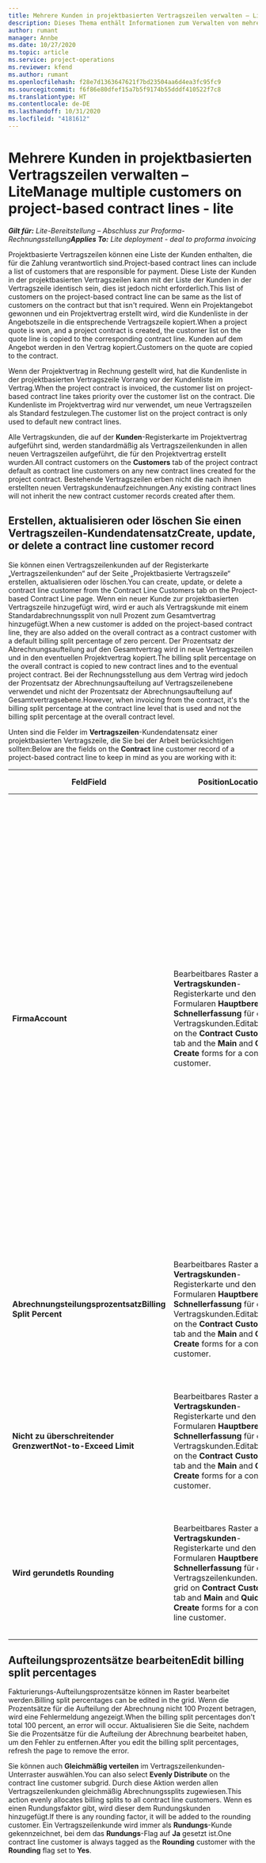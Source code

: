 ```yaml
---
title: Mehrere Kunden in projektbasierten Vertragszeilen verwalten – Lite
description: Dieses Thema enthält Informationen zum Verwalten von mehreren Kunden für projektbasierte Vertragszeilen.
author: rumant
manager: Annbe
ms.date: 10/27/2020
ms.topic: article
ms.service: project-operations
ms.reviewer: kfend
ms.author: rumant
ms.openlocfilehash: f28e7d1363647621f7bd23504aa6d4ea3fc95fc9
ms.sourcegitcommit: f6f86e80dfef15a7b5f9174b55dddf410522f7c8
ms.translationtype: HT
ms.contentlocale: de-DE
ms.lasthandoff: 10/31/2020
ms.locfileid: "4181612"
---
```

# <a name="manage-multiple-customers-on-project-based-contract-lines---lite"></a><span data-ttu-id="f688d-103">Mehrere Kunden in projektbasierten Vertragszeilen verwalten – Lite</span><span class="sxs-lookup"><span data-stu-id="f688d-103">Manage multiple customers on project-based contract lines - lite</span></span>

<span data-ttu-id="f688d-104">_**Gilt für:** Lite-Bereitstellung – Abschluss zur Proforma-Rechnungsstellung_</span><span class="sxs-lookup"><span data-stu-id="f688d-104">_**Applies To:** Lite deployment - deal to proforma invoicing_</span></span>

<span data-ttu-id="f688d-105">Projektbasierte Vertragszeilen können eine Liste der Kunden enthalten, die für die Zahlung verantwortlich sind.</span><span class="sxs-lookup"><span data-stu-id="f688d-105">Project-based contract lines can include a list of customers that are responsible for payment.</span></span> <span data-ttu-id="f688d-106">Diese Liste der Kunden in der projektbasierten Vertragszeilen kann mit der Liste der Kunden in der Vertragszeile identisch sein, dies ist jedoch nicht erforderlich.</span><span class="sxs-lookup"><span data-stu-id="f688d-106">This list of customers on the project-based contract line can be same as the list of customers on the contract but that isn't required.</span></span> <span data-ttu-id="f688d-107">Wenn ein Projektangebot gewonnen und ein Projektvertrag erstellt wird, wird die Kundenliste in der Angebotszeile in die entsprechende Vertragszeile kopiert.</span><span class="sxs-lookup"><span data-stu-id="f688d-107">When a project quote is won, and a project contract is created, the customer list on the quote line is copied to the corresponding contract line.</span></span> <span data-ttu-id="f688d-108">Kunden auf dem Angebot werden in den Vertrag kopiert.</span><span class="sxs-lookup"><span data-stu-id="f688d-108">Customers on the quote are copied to the contract.</span></span>

<span data-ttu-id="f688d-109">Wenn der Projektvertrag in Rechnung gestellt wird, hat die Kundenliste in der projektbasierten Vertragszeile Vorrang vor der Kundenliste im Vertrag.</span><span class="sxs-lookup"><span data-stu-id="f688d-109">When the project contract is invoiced, the customer list on project-based contract line takes priority over the customer list on the contract.</span></span> <span data-ttu-id="f688d-110">Die Kundenliste im Projektvertrag wird nur verwendet, um neue Vertragszeilen als Standard festzulegen.</span><span class="sxs-lookup"><span data-stu-id="f688d-110">The customer list on the project contract is only used to default new contract lines.</span></span>

<span data-ttu-id="f688d-111">Alle Vertragskunden, die auf der **Kunden**-Registerkarte im Projektvertrag aufgeführt sind, werden standardmäßig als Vertragszeilenkunden in allen neuen Vertragszeilen aufgeführt, die für den Projektvertrag erstellt wurden.</span><span class="sxs-lookup"><span data-stu-id="f688d-111">All contract customers on the **Customers** tab of the project contract default as contract line customers on any new contract lines created for the project contract.</span></span> <span data-ttu-id="f688d-112">Bestehende Vertragszeilen erben nicht die nach ihnen erstellten neuen Vertragskundenaufzeichnungen.</span><span class="sxs-lookup"><span data-stu-id="f688d-112">Any existing contract lines will not inherit the new contract customer records created after them.</span></span>

## <a name="create-update-or-delete-a-contract-line-customer-record"></a><span data-ttu-id="f688d-113">Erstellen, aktualisieren oder löschen Sie einen Vertragszeilen-Kundendatensatz</span><span class="sxs-lookup"><span data-stu-id="f688d-113">Create, update, or delete a contract line customer record</span></span>

<span data-ttu-id="f688d-114">Sie können einen Vertragszeilenkunden auf der Registerkarte „Vertragszeilenkunden“ auf der Seite „Projektbasierte Vertragszeile“ erstellen, aktualisieren oder löschen.</span><span class="sxs-lookup"><span data-stu-id="f688d-114">You can create, update, or delete a contract line customer from the Contract Line Customers tab on the Project-based Contract Line page.</span></span> <span data-ttu-id="f688d-115">Wenn ein neuer Kunde zur projektbasierten Vertragszeile hinzugefügt wird, wird er auch als Vertragskunde mit einem Standardabrechnungssplit von null Prozent zum Gesamtvertrag hinzugefügt.</span><span class="sxs-lookup"><span data-stu-id="f688d-115">When a new customer is added on the project-based contract line, they are also added on the overall contract as a contract customer with a default billing split percentage of zero percent.</span></span> <span data-ttu-id="f688d-116">Der Prozentsatz der Abrechnungsaufteilung auf den Gesamtvertrag wird in neue Vertragszeilen und in den eventuellen Projektvertrag kopiert.</span><span class="sxs-lookup"><span data-stu-id="f688d-116">The billing split percentage on the overall contract is copied to new contract lines and to the eventual project contract.</span></span> <span data-ttu-id="f688d-117">Bei der Rechnungsstellung aus dem Vertrag wird jedoch der Prozentsatz der Abrechnungsaufteilung auf Vertragszeilenebene verwendet und nicht der Prozentsatz der Abrechnungsaufteilung auf Gesamtvertragsebene.</span><span class="sxs-lookup"><span data-stu-id="f688d-117">However, when invoicing from the contract, it's the billing split percentage at the contract line level that is used and not the billing split percentage at the overall contract level.</span></span>

<span data-ttu-id="f688d-118">Unten sind die Felder im **Vertragszeilen**-Kundendatensatz einer projektbasierten Vertragszeile, die Sie bei der Arbeit berücksichtigen sollten:</span><span class="sxs-lookup"><span data-stu-id="f688d-118">Below are the fields on the **Contract** line customer record of a project-based contract line to keep in mind as you are working with it:</span></span>

| <span data-ttu-id="f688d-119">Feld</span><span class="sxs-lookup"><span data-stu-id="f688d-119">Field</span></span> | <span data-ttu-id="f688d-120">Position</span><span class="sxs-lookup"><span data-stu-id="f688d-120">Location</span></span> | <span data-ttu-id="f688d-121">Beschreibung des Dataflows</span><span class="sxs-lookup"><span data-stu-id="f688d-121">Description</span></span> | <span data-ttu-id="f688d-122">Nachgelagerte Auswirkungen</span><span class="sxs-lookup"><span data-stu-id="f688d-122">Downstream impact</span></span> |
| --- | --- | --- | --- |
| <span data-ttu-id="f688d-123">**Firma**</span><span class="sxs-lookup"><span data-stu-id="f688d-123">**Account**</span></span> | <span data-ttu-id="f688d-124">Bearbeitbares Raster auf der **Vertragskunden**-Registerkarte und den Formularen **Hauptbereich** und **Schnellerfassung** für einen Vertragskunden.</span><span class="sxs-lookup"><span data-stu-id="f688d-124">Editable grid on the **Contract Customers** tab and the **Main** and **Quick Create** forms for a contract customer.</span></span> | <span data-ttu-id="f688d-125">Alle aktiven Firmen.</span><span class="sxs-lookup"><span data-stu-id="f688d-125">All active accounts.</span></span> <span data-ttu-id="f688d-126">Dieses Feld wird gesperrt, nachdem der Datensatz erstellt wurde.</span><span class="sxs-lookup"><span data-stu-id="f688d-126">This field is locked after the record is created.</span></span> <span data-ttu-id="f688d-127">Um das Feld zu aktualisieren, löschen Sie den Datensatz und erstellen Sie einen neuen.</span><span class="sxs-lookup"><span data-stu-id="f688d-127">To update the field, delete the record, and create a new record.</span></span> <span data-ttu-id="f688d-128">Wenn Sie Aktualisierungen aufgezeichnet haben, können Sie die Aufzeichnung nicht löschen.</span><span class="sxs-lookup"><span data-stu-id="f688d-128">If you have recorded any actuals, you can't delete the record.</span></span> <span data-ttu-id="f688d-129">Sie können jedoch den Prozentsatz der Abrechnungsaufteilung für dieses Konto als null markieren.</span><span class="sxs-lookup"><span data-stu-id="f688d-129">However, you can mark the billing split percentage as zero for that account.</span></span> <span data-ttu-id="f688d-130">Wenn der Datensatz als null markiert ist, sind alle zukünftigen Kosten- und Ertragsdaten, die diesem Kunden zugeordnet oder aufgeteilt werden, betroffen.</span><span class="sxs-lookup"><span data-stu-id="f688d-130">When the record is marked as zero, any future cost and revenue actuals that are attributed or split to this customer are impacted.</span></span> | <span data-ttu-id="f688d-131">Wenn Sie ein Konto aus der Hauptliste der Konten auswählen, um sie hinzuzufügen und zu speichern, wird der Vertragszeilenkunde auch als Vertragskunde hinzugefügt.</span><span class="sxs-lookup"><span data-stu-id="f688d-131">When you pick an account from the master list of accounts to add and save them, the contract line customer is also added as a contract customer.</span></span> <span data-ttu-id="f688d-132">Vertragszeilenkunden werden verwendet, wenn Rechnungen erstellt werden.</span><span class="sxs-lookup"><span data-stu-id="f688d-132">Contract line customers are used when invoices are generated.</span></span> |
| <span data-ttu-id="f688d-133">**Abrechnungsteilungsprozentsatz**</span><span class="sxs-lookup"><span data-stu-id="f688d-133">**Billing Split Percent**</span></span> | <span data-ttu-id="f688d-134">Bearbeitbares Raster auf der **Vertragskunden**-Registerkarte und den Formularen **Hauptbereich** und **Schnellerfassung** für einen Vertragskunden.</span><span class="sxs-lookup"><span data-stu-id="f688d-134">Editable grid on the **Contract Customers** tab and the **Main** and **Quick Create** forms for a contract customer.</span></span> | <span data-ttu-id="f688d-135">Dieses Feld stellt den Prozentsatz jeder nicht in Rechnung gestellten Verkaufstransaktion dar, der diesem Vertragszeilenkunden zugeordnet wird.</span><span class="sxs-lookup"><span data-stu-id="f688d-135">This field represents the percentage of each unbilled sales transaction that will be attributed to this contract line customer.</span></span> | <span data-ttu-id="f688d-136">Vertragszeilenkunden und Abrechnungsaufteilungsprozentsätze werden verwendet, wenn nach der Genehmigung Istwerte erstellt werden und wenn die Rechnung erstellt wird.</span><span class="sxs-lookup"><span data-stu-id="f688d-136">Contract line customers and billing split percentages are used when actuals are created after approval and when the invoice is generated.</span></span> |
| <span data-ttu-id="f688d-137">**Nicht zu überschreitender Grenzwert**</span><span class="sxs-lookup"><span data-stu-id="f688d-137">**Not-to-Exceed Limit**</span></span> | <span data-ttu-id="f688d-138">Bearbeitbares Raster auf der **Vertragskunden**-Registerkarte und den Formularen **Hauptbereich** und **Schnellerfassung** für einen Vertragskunden.</span><span class="sxs-lookup"><span data-stu-id="f688d-138">Editable grid on the **Contract Customers** tab and the **Main** and **Quick Create** forms for a contract customer.</span></span> | <span data-ttu-id="f688d-139">Gibt an, ob es ein ausgehandeltes Limit oder eine Obergrenze für den Gesamtbetrag gibt, der dem Kunden für diese Vertragszeile in Rechnung gestellt wird.</span><span class="sxs-lookup"><span data-stu-id="f688d-139">Indicates if there is a negotiated limit or cap to the overall amount that will be invoiced to this customer for the contract line.</span></span> | <span data-ttu-id="f688d-140">Das nicht zu überschreitende Limit für den Kunden der Vertragszeile wird verwendet, wenn Istwerte erstellt und die Rechnungen erstellt werden.</span><span class="sxs-lookup"><span data-stu-id="f688d-140">The not-to-exceed limit for the contract line customer is used when actuals are created and the invoices are generated.</span></span> |
| <span data-ttu-id="f688d-141">**Wird gerundet**</span><span class="sxs-lookup"><span data-stu-id="f688d-141">**Is Rounding**</span></span> | <span data-ttu-id="f688d-142">Bearbeitbares Raster auf der **Vertragskunden**-Registerkarte und den Formularen **Hauptbereich** und **Schnellerfassung** für einen Vertragszeilenkunden.</span><span class="sxs-lookup"><span data-stu-id="f688d-142">Editable grid on **Contract Customers** tab and **Main** and **Quick Create** forms for a contract line customer.</span></span> | <span data-ttu-id="f688d-143">Dieses Feld gibt an, ob dieser Kunde ein Standardrundungskunde für diese projektbasierte Vertragszeile ist.</span><span class="sxs-lookup"><span data-stu-id="f688d-143">This field indicates if this customer is a default rounding customer for this project-based contract line.</span></span> | <span data-ttu-id="f688d-144">Wenn Sie einen Istwert gemäß dem Prozentsatz der Abrechnungsaufteilung generieren, kann es zu Rundungsunterschieden kommen.</span><span class="sxs-lookup"><span data-stu-id="f688d-144">When you generate an actual according to the billing split percentage, there may be some rounding differences.</span></span> <span data-ttu-id="f688d-145">Diesem Kunden werden in diesem Fall die Rundungsunterschiede zugeordnet.</span><span class="sxs-lookup"><span data-stu-id="f688d-145">This customer is attributed the rounding differences in this case.</span></span> |

## <a name="edit-billing-split-percentages"></a><span data-ttu-id="f688d-146">Aufteilungsprozentsätze bearbeiten</span><span class="sxs-lookup"><span data-stu-id="f688d-146">Edit billing split percentages</span></span>

<span data-ttu-id="f688d-147">Fakturierungs-Aufteilungsprozentsätze können im Raster bearbeitet werden.</span><span class="sxs-lookup"><span data-stu-id="f688d-147">Billing split percentages can be edited in the grid.</span></span> <span data-ttu-id="f688d-148">Wenn die Prozentsätze für die Aufteilung der Abrechnung nicht 100 Prozent betragen, wird eine Fehlermeldung angezeigt.</span><span class="sxs-lookup"><span data-stu-id="f688d-148">When the billing split percentages don't total 100 percent, an error will occur.</span></span> <span data-ttu-id="f688d-149">Aktualisieren Sie die Seite, nachdem Sie die Prozentsätze für die Aufteilung der Abrechnung bearbeitet haben, um den Fehler zu entfernen.</span><span class="sxs-lookup"><span data-stu-id="f688d-149">After you edit the billing split percentages, refresh the page to remove the error.</span></span>

<span data-ttu-id="f688d-150">Sie können auch **Gleichmäßig verteilen** im Vertragszeilenkunden-Unterraster auswählen.</span><span class="sxs-lookup"><span data-stu-id="f688d-150">You can also select **Evenly Distribute** on the contract line customer subgrid.</span></span> <span data-ttu-id="f688d-151">Durch diese Aktion werden allen Vertragszeilenkunden gleichmäßig Abrechnungssplits zugewiesen.</span><span class="sxs-lookup"><span data-stu-id="f688d-151">This action evenly allocates billing splits to all contract line customers.</span></span> <span data-ttu-id="f688d-152">Wenn es einen Rundungsfaktor gibt, wird dieser dem Rundungskunden hinzugefügt.</span><span class="sxs-lookup"><span data-stu-id="f688d-152">If there is any rounding factor, it will be added to the rounding customer.</span></span> <span data-ttu-id="f688d-153">Ein Vertragszeilenkunde wird immer als **Rundungs**-Kunde gekennzeichnet, bei dem das **Rundungs**-Flag auf **Ja** gesetzt ist.</span><span class="sxs-lookup"><span data-stu-id="f688d-153">One contract line customer is always tagged as the **Rounding** customer with the **Rounding** flag set to **Yes**.</span></span>
